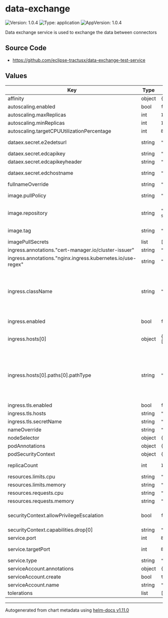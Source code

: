 # data-exchange

![Version: 1.0.4](https://img.shields.io/badge/Version-1.0.4-informational?style=flat-square) ![Type: application](https://img.shields.io/badge/Type-application-informational?style=flat-square) ![AppVersion: 1.0.4](https://img.shields.io/badge/AppVersion-1.0.4-informational?style=flat-square)

Data exchange service is used to exchange the data between connectors

## Source Code

* <https://github.com/eclipse-tractusx/data-exchange-test-service>

## Values

| Key | Type | Default | Description |
|-----|------|---------|-------------|
| affinity | object | `{}` |  |
| autoscaling.enabled | bool | `false` |  |
| autoscaling.maxReplicas | int | `100` |  |
| autoscaling.minReplicas | int | `1` |  |
| autoscaling.targetCPUUtilizationPercentage | int | `80` |  |
| dataex.secret.e2edetsurl | string | `""` | URL for E2E data exchange test service |
| dataex.secret.edcapikey | string | `""` | Key for EDC API |
| dataex.secret.edcapikeyheader | string | `""` | Header for EDC |
| dataex.secret.edchostname | string | `""` | EDC connector Hostname |
| fullnameOverride | string | `""` |  |
| image.pullPolicy | string | `"Always"` | Set the Image Pull Policy |
| image.repository | string | `"ghcr.io/catenax-ng/tx-data-exchange-test-service/dataexchange"` | Image to use for deploying an application |
| image.tag | string | `""` | Image tage is defined in chart appVersion. |
| imagePullSecrets | list | `[]` |  |
| ingress.annotations."cert-manager.io/cluster-issuer" | string | `"letsencrypt-prod"` |  |
| ingress.annotations."nginx.ingress.kubernetes.io/use-regex" | string | `"true"` |  |
| ingress.className | string | `""` | a reference to an Ingress Class resource that contains additional configuration including the name of the controller that should implement the class. |
| ingress.enabled | bool | `false` | If you want to enable or disable the ingress |
| ingress.hosts[0] | object | `{"host":"","paths":[{"path":"/","pathType":"ImplementationSpecific"}]}` | Host of the application on which application runs |
| ingress.hosts[0].paths[0].pathType | string | `"ImplementationSpecific"` | ImplementationSpecific path type matching is up to the IngressClass. Implementations can treat this as a separate pathType or treat it identically to Prefix or Exact path types. |
| ingress.tls.enabled | bool | `false` |  |
| ingress.tls.hosts | string | `""` |  |
| ingress.tls.secretName | string | `"tls-secret"` |  |
| nameOverride | string | `""` |  |
| nodeSelector | object | `{}` |  |
| podAnnotations | object | `{}` |  |
| podSecurityContext | object | `{}` |  |
| replicaCount | int | `1` | Number of Replicas for pods |
| resources.limits.cpu | string | `"600m"` |  |
| resources.limits.memory | string | `"400Mi"` |  |
| resources.requests.cpu | string | `"200m"` |  |
| resources.requests.memory | string | `"400Mi"` |  |
| securityContext.allowPrivilegeEscalation | bool | `false` | Controls whether a process can gain more privileges |
| securityContext.capabilities.drop[0] | string | `"ALL"` |  |
| service.port | int | `80` | Port details for sevice |
| service.targetPort | int | `8080` | Container Port details for sevice |
| service.type | string | `"ClusterIP"` | Type of service |
| serviceAccount.annotations | object | `{}` |  |
| serviceAccount.create | bool | `true` |  |
| serviceAccount.name | string | `""` |  |
| tolerations | list | `[]` |  |

----------------------------------------------
Autogenerated from chart metadata using [helm-docs v1.11.0](https://github.com/norwoodj/helm-docs/releases/v1.11.0)
